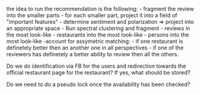 
the idea to run the recommendation is the following:
    - fragment the review into the smaller parts
    - for each smaller part, project it into a field of "important features"
    - determine sentiment and polarization => project into an appropriate space
    - Run spectral clustering and fragment
        - reviews in the most look-like
        - restaurants into the most look-like
        - persons into the most look-like
    -account for assymetric matching:
        - if one restaurant is definetely better then an another one in all perspectives
        - if one of the reviewers has definetely a better ability to review then all the
            others.

Do we do identification via FB for the users and redirection towards the official restaurant
page for the restaurant? If yes, what should be stored?

Do we need to do a pseudo lock once the availability has been checked?
